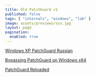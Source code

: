 ```yaml
---
title: Old PatchGuard v1
published: false
tags: [ "internals", "windows", "lab" ]
image: assets/previews/sss.jpg
layout: page
pagination:
  enabled: true
---
```


[Windows XP PatchGuard Russian](http://kitrap08.blogspot.com/2012/07/patch-guard-1.html)

[Bypassing PatchGuard on Windows x64](http://uninformed.org/index.cgi?v=3&a=3)

[PatchGuard Reloaded](http://uninformed.org/index.cgi?v=8&a=5)
